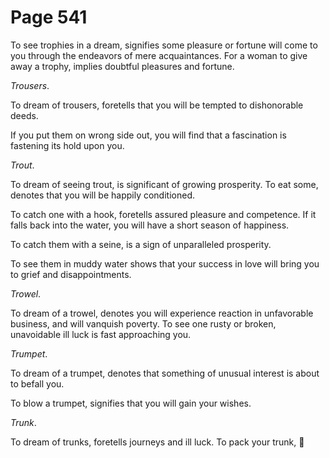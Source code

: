 # Page 541
To see trophies in a dream, signifies some pleasure or fortune
will come to you through the endeavors of mere acquaintances.
For a woman to give away a trophy, implies doubtful
pleasures and fortune.


_Trousers_.


To dream of trousers, foretells that you will be tempted
to dishonorable deeds.


If you put them on wrong side out, you will find that a fascination
is fastening its hold upon you.


_Trout_.


To dream of seeing trout, is significant of growing prosperity.
To eat some, denotes that you will be happily conditioned.


To catch one with a hook, foretells assured pleasure and competence.
If it falls back into the water, you will have a short season of happiness.


To catch them with a seine, is a sign of unparalleled prosperity.


To see them in muddy water shows that your success in love will bring
you to grief and disappointments.


_Trowel_.


To dream of a trowel, denotes you will experience reaction
in unfavorable business, and will vanquish poverty. To see one
rusty or broken, unavoidable ill luck is fast approaching you.


_Trumpet_.


To dream of a trumpet, denotes that something of unusual interest
is about to befall you.


To blow a trumpet, signifies that you will gain your wishes.


_Trunk_.


To dream of trunks, foretells journeys and ill luck. To pack your trunk,
